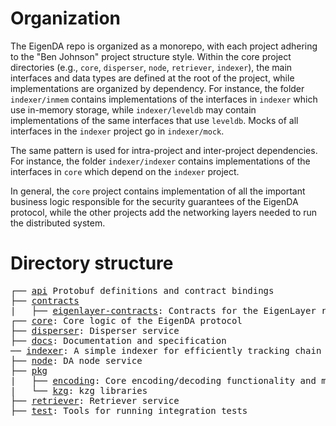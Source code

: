 

# Organization

The EigenDA repo is organized as a monorepo, with each project adhering to the "Ben Johnson" project structure style. Within the core project directories (e.g., `core`, `disperser`, `node`, `retriever`, `indexer`), the main interfaces and data types are defined at the root of the project, while implementations are organized by dependency. For instance, the folder `indexer/inmem` contains implementations of the interfaces in `indexer` which use in-memory storage, while `indexer/leveldb` may contain implementations of the same interfaces that use `leveldb`. Mocks of all interfaces in the `indexer` project go in `indexer/mock`. 

The same pattern is used for intra-project and inter-project dependencies. For instance, the folder `indexer/indexer` contains implementations of the interfaces in `core` which depend on the `indexer` project. 

In general, the `core` project contains implementation of all the important business logic responsible for the security guarantees of the EigenDA protocol, while the other projects add the networking layers needed to run the distributed system. 


# Directory structure
<pre>
┌── <a href="./api">api</a> Protobuf definitions and contract bindings
├── <a href="./contracts">contracts</a>
|   ├── <a href="./contracts/eignlayer-contracts">eigenlayer-contracts</a>: Contracts for the EigenLayer restaking platform
┌── <a href="./core">core</a>: Core logic of the EigenDA protocol
├── <a href="./disperser">disperser</a>: Disperser service
├── <a href="./docs">docs</a>: Documentation and specification
── <a href="./indexer">indexer</a>: A simple indexer for efficiently tracking chain state and maintaining accumulators
├── <a href="./node">node</a>: DA node service
├── <a href="./pkg">pkg</a>
|   ├── <a href="./pkg/encoding">encoding</a>: Core encoding/decoding functionality and multiproof generation
|   └── <a href="./pkg/kzg">kzg</a>: kzg libraries
├── <a href="./retriever">retriever</a>: Retriever service
├── <a href="./test">test</a>: Tools for running integration tests
</pre>
